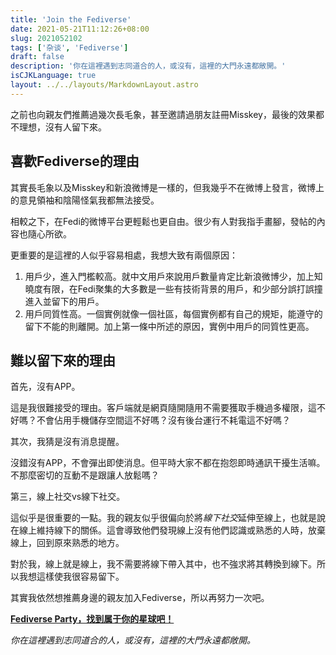 ```yaml
---
title: 'Join the Fediverse'
date: 2021-05-21T11:12:26+08:00
slug: 2021052102
tags: ['杂谈', 'Fediverse']
draft: false
description: '你在這裡遇到志同道合的人，或沒有，這裡的大門永遠都敞開。'
isCJKLanguage: true
layout: ../../layouts/MarkdownLayout.astro
---
```


之前也向親友們推薦過幾次長毛象，甚至邀請過朋友註冊Misskey，最後的效果都不理想，沒有人留下來。

## 喜歡Fediverse的理由

其實長毛象以及Misskey和新浪微博是一樣的，但我幾乎不在微博上發言，微博上的意見領袖和陰陽怪氣我都無法接受。

相較之下，在Fedi的微博平台更輕鬆也更自由。很少有人對我指手畫腳，發帖的內容也隨心所欲。

更重要的是這裡的人似乎容易相處，我想大致有兩個原因：

1. 用戶少，進入門檻較高。就中文用戶來說用戶數量肯定比新浪微博少，加上知曉度有限，在Fedi聚集的大多數是一些有技術背景的用戶，和少部分誤打誤撞進入並留下的用戶。
2. 用戶同質性高。一個實例就像一個社區，每個實例都有自己的規矩，能遵守的留下不能的則離開。加上第一條中所述的原因，實例中用戶的同質性更高。

## 難以留下來的理由

首先，沒有APP。

這是我很難接受的理由。客戶端就是網頁隨開隨用不需要獲取手機過多權限，這不好嗎？不會佔用手機儲存空間這不好嗎？沒有後台運行不耗電這不好嗎？

其次，我猜是沒有消息提醒。

沒錯沒有APP，不會彈出即使消息。但平時大家不都在抱怨即時通訊干擾生活嘛。不那麼密切的互動不是跟讓人放鬆嗎？

第三，線上社交vs線下社交。

這似乎是很重要的一點。我的親友似乎很偏向於將*線下社交*延伸至線上，也就是說在線上維持線下的關係。這會導致他們發現線上沒有他們認識或熟悉的人時，放棄線上，回到原來熟悉的地方。

對於我，線上就是線上，我不需要將線下帶入其中，也不強求將其轉換到線下。所以我想這樣使我很容易留下。

其實我依然想推薦身邊的親友加入Fediverse，所以再努力一次吧。

[**Fediverse Party，找到属于你的星球吧！**](https://fediverse.party/)

*你在這裡遇到志同道合的人，或沒有，這裡的大門永遠都敞開。*
